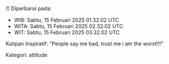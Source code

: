 ⏰ Diperbarui pada:
- WIB: Sabtu, 15 Februari 2025 01.32.02 UTC
- WITA: Sabtu, 15 Februari 2025 02.32.02 UTC
- WIT: Sabtu, 15 Februari 2025 03.32.02 UTC

Kutipan Inspiratif:
"People say me bad, trust me i am the worst!!!"


Kategori: attitude

